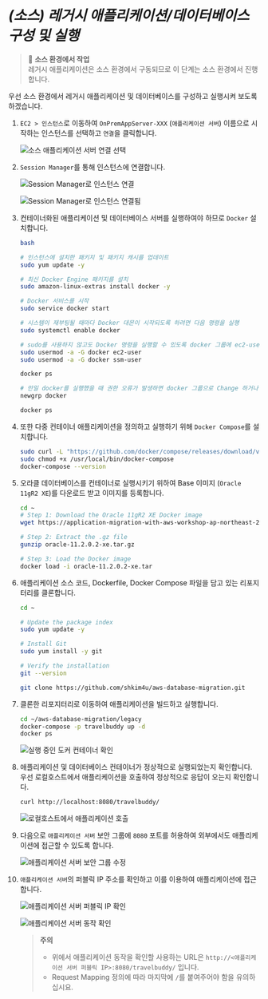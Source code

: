 # ***(소스) 레거시 애플리케이션/데이터베이스 구성 및 실행***

> 📕 **소스 환경에서 작업**<br>
> 레거시 애플리케이션은 소스 환경에서 구동되므로 이 단계는 소스 환경에서 진행합니다.

우선 소스 환경에서 레거시 애플리케이션 및 데이터베이스를 구성하고 실행시켜 보도록 하겠습니다.

1. ```EC2 > 인스턴스```로 이동하여 ```OnPremAppServer-XXX``` (```애플리케이션 서버```) 이름으로 시작하는 인스턴스를 선택하고 ```연결```을 클릭합니다.

   ![소스 애플리케이션 서버 연결 선택](../../images/source-app-server-connect.png)

2. ```Session Manager```를 통해 인스턴스에 연결합니다.

   ![Session Manager로 인스턴스 연결](../../images/session-manager-connect.png)

   ![Session Manager로 인스턴스 연결됨](../../images/session-manager-connected.png)

3. 컨테이너화된 애플리케이션 및 데이터베이스 서버를 실행하여야 하므로 ```Docker``` 설치합니다.

   ```bash
   bash
   
   # 인스턴스에 설치한 패키지 및 패키지 캐시를 업데이트
   sudo yum update -y
   
   # 최신 Docker Engine 패키지를 설치
   sudo amazon-linux-extras install docker -y
   
   # Docker 서비스를 시작
   sudo service docker start
   
   # 시스템이 재부팅될 때마다 Docker 대몬이 시작되도록 하려면 다음 명령을 실행
   sudo systemctl enable docker
   
   # sudo를 사용하지 않고도 Docker 명령을 실행할 수 있도록 docker 그룹에 ec2-user를 추가
   sudo usermod -a -G docker ec2-user
   sudo usermod -a -G docker ssm-user
   
   docker ps
   
   # 만일 docker를 실행했을 때 권한 오류가 발생하면 docker 그룹으로 Change 하거나 인스턴스를 재부팅해봅니다.
   newgrp docker
   
   docker ps
   ```

4. 또한 다중 컨테이너 애플리케이션을 정의하고 실행하기 위해 ```Docker Compose```를 설치합니다.

   ```bash
   sudo curl -L "https://github.com/docker/compose/releases/download/v2.29.2/docker-compose-linux-x86_64" -o /usr/local/bin/docker-compose
   sudo chmod +x /usr/local/bin/docker-compose
   docker-compose --version
   ```

4. 오라클 데이터베이스를 컨테이너로 실행시키기 위하여 Base 이미지 (```Oracle 11gR2 XE```)를 다운로드 받고 이미지를 등록합니다.

   ```bash
   cd ~
   # Step 1: Download the Oracle 11gR2 XE Docker image
   wget https://application-migration-with-aws-workshop-ap-northeast-2.s3.ap-northeast-2.amazonaws.com/container/oracle-11.2.0.2-xe.tar.gz -O oracle-11.2.0.2-xe.tar.gz
   
   # Step 2: Extract the .gz file
   gunzip oracle-11.2.0.2-xe.tar.gz
   
   # Step 3: Load the Docker image
   docker load -i oracle-11.2.0.2-xe.tar
   ```

5. 애플리케이션 소스 코드, Dockerfile, Docker Compose 파일을 담고 있는 리포지터리를 클론합니다.

   ```bash
   cd ~

   # Update the package index
   sudo yum update -y
   
   # Install Git
   sudo yum install -y git
   
   # Verify the installation
   git --version

   git clone https://github.com/shkim4u/aws-database-migration.git
   ```

6. 클론한 리포지터리로 이동하여 애플리케이션을 빌드하고 실행합니다.

   ```bash
   cd ~/aws-database-migration/legacy
   docker-compose -p travelbuddy up -d
   docker ps
   ```

   ![실행 중인 도커 컨테이너 확인](../../images/docker-ps.png)

7. 애플리케이션 및 데이터베이스 컨테이너가 정상적으로 실행되었는지 확인합니다. 우선 로컬호스트에서 애플리케이션을 호출하여 정상적으로 응답이 오는지 확인합니다.

   ```bash
   curl http://localhost:8080/travelbuddy/
   ```

   ![로컬호스트에서 애플리케이션 호출](../../images/curl-localhost.png)

8. 다음으로 ```애플리케이션 서버``` 보안 그룹에 ```8080``` 포트를 허용하여 외부에서도 애플리케이션에 접근할 수 있도록 합니다.

   ![애플리케이션 서버 보안 그룹 수정](../../images/source-app-server-sg.png)

9. ```애플리케이션 서버```의 퍼블릭 IP 주소를 확인하고 이를 이용하여 애플리케이션에 접근합니다.

   ![애플리케이션 서버 퍼블릭 IP 확인](../../images/source-app-server-public-ip.png)

   ![애플리케이션 서버 동작 확인](../../images/source-app-server-browser-access.png)

   > **주의**<br>
   > * 위에서 애플리케이션 동작을 확인할 사용하는 URL은 ```http://<애플리케이션 서버 퍼블릭 IP>:8080/travelbuddy/``` 입니다.
   > * Request Mapping 정의에 따라 마지막에 ```/```를 붙여주어야 함을 유의하십시요.
